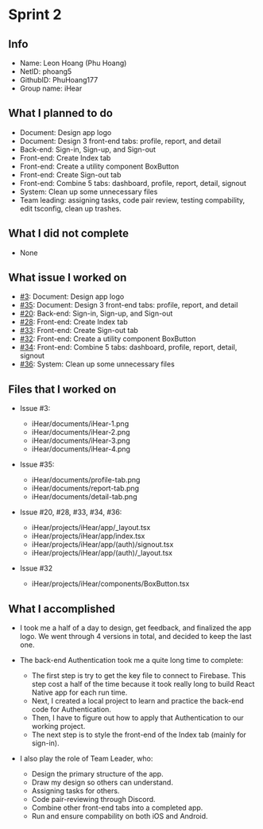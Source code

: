 # Sprint 2

## Info

- Name: Leon Hoang (Phu Hoang)
- NetID: phoang5
- GithubID: PhuHoang177
- Group name: iHear

## What I planned to do

- Document: Design app logo
- Document: Design 3 front-end tabs: profile, report, and detail
- Back-end: Sign-in, Sign-up, and Sign-out
- Front-end: Create Index tab
- Front-end: Create a utility component BoxButton
- Front-end: Create Sign-out tab
- Front-end: Combine 5 tabs: dashboard, profile, report, detail, signout
- System: Clean up some unnecessary files
- Team leading: assigning tasks, code pair review, testing compability, edit tsconfig, clean up trashes.

## What I did not complete

- None

## What issue I worked on

- [#3](https://github.com/utk-cs340-fall24/iHear/issues/3): Document: Design app logo
- [#35](https://github.com/utk-cs340-fall24/iHear/issues/35): Document: Design 3 front-end tabs: profile, report, and detail
- [#20](https://github.com/utk-cs340-fall24/iHear/issues/20): Back-end: Sign-in, Sign-up, and Sign-out
- [#28](https://github.com/utk-cs340-fall24/iHear/issues/28): Front-end: Create Index tab
- [#33](https://github.com/utk-cs340-fall24/iHear/issues/33): Front-end: Create Sign-out tab
- [#32](https://github.com/utk-cs340-fall24/iHear/issues/32): Front-end: Create a utility component BoxButton
- [#34](https://github.com/utk-cs340-fall24/iHear/issues/34): Front-end: Combine 5 tabs: dashboard, profile, report, detail, signout
- [#36](https://github.com/utk-cs340-fall24/iHear/issues/34): System: Clean up some unnecessary files


## Files that I worked on

- Issue #3:

  - iHear/documents/iHear-1.png
  - iHear/documents/iHear-2.png
  - iHear/documents/iHear-3.png
  - iHear/documents/iHear-4.png

- Issue #35:

  - iHear/documents/profile-tab.png
  - iHear/documents/report-tab.png
  - iHear/documents/detail-tab.png

- Issue #20, #28, #33, #34, #36:

  - iHear/projects/iHear/app/_layout.tsx
  - iHear/projects/iHear/app/index.tsx
  - iHear/projects/iHear/app/(auth)/signout.tsx
  - iHear/projects/iHear/app/(auth)/_layout.tsx

- Issue #32

  - iHear/projects/iHear/components/BoxButton.tsx
  



## What I accomplished

- I took me a half of a day to design, get feedback, and finalized the app logo. We went through 4 versions in total, and decided to keep the last one.
- The back-end Authentication took me a quite long time to complete:

  - The first step is try to get the key file to connect to Firebase. This step cost a half of the time because it took really long to build React Native app for each run time.
  - Next, I created a local project to learn and practice the back-end code for Authentication.
  - Then, I have to figure out how to apply that Authentication to our working project.
  - The next step is to style the front-end of the Index tab (mainly for sign-in).

- I also play the role of Team Leader, who:
  - Design the primary structure of the app.
  - Draw my design so others can understand.
  - Assigning tasks for others.
  - Code pair-reviewing through Discord.
  - Combine other front-end tabs into a completed app.
  - Run and ensure compability on both iOS and Android.
